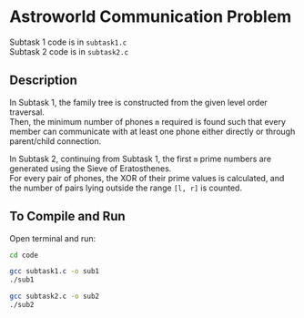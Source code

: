 # Astroworld Communication Problem

Subtask 1 code is in `subtask1.c`  
Subtask 2 code is in `subtask2.c`

## Description
In Subtask 1, the family tree is constructed from the given level order traversal.  
Then, the minimum number of phones `m` required is found such that every member can communicate with at least one phone either directly or through parent/child connection.

In Subtask 2, continuing from Subtask 1, the first `m` prime numbers are generated using the Sieve of Eratosthenes.  
For every pair of phones, the XOR of their prime values is calculated, and the number of pairs lying outside the range `[l, r]` is counted.

## To Compile and Run
Open terminal and run:
```bash
cd code
```
```bash
gcc subtask1.c -o sub1
./sub1
```
```bash
gcc subtask2.c -o sub2
./sub2
```